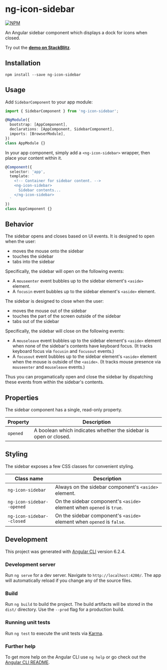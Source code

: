 # ng-icon-sidebar
[![NPM](https://nodei.co/npm/ng-icon-sidebar.png?compact=true)](https://nodei.co/npm/ng-icon-sidebar)

An Angular sidebar component which displays a dock for icons when closed.

Try out the **[demo on StackBlitz](https://stackblitz.com/github/brentmiller/ng-icon-sidebar)**.

## Installation

```shell
npm install --save ng-icon-sidebar
```

## Usage

Add `SidebarComponent` to your app module:

```typescript
import { SidebarComponent } from 'ng-icon-sidebar';

@NgModule({
  bootstrap: [AppComponent],
  declarations: [AppComponent, SidebarComponent],
  imports: [BrowserModule],
})
class AppModule {}
```

In your app component, simply add a `<ng-icon-sidebar>` wrapper, then place your content within it.

```typescript
@Component({
  selector: 'app',
  template: `
    <!-- Container for sidebar content. -->
    <ng-icon-sidebar>
      Sidebar contents...
    </ng-icon-sidebar>
  `
})
class AppComponent {}
```

## Behavior

The sidebar opens and closes based on UI events. It is designed to open when the user:

* moves the mouse onto the sidebar
* touches the sidebar
* tabs into the sidebar

Specifically, the sidebar will open on the following events:

* A `mouseenter` event bubbles up to the sidebar element's `<aside>` element.
* A `focusin` event bubbles up to the sidebar element's `<aside>` element.

The sidebar is designed to close when the user:

* moves the mouse out of the sidebar
* touches the part of the screen outside of the sidebar
* tabs out of the sidebar

Specifically, the sidebar will close on the following events:

* A `mouseleave` event bubbles up to the sidebar element's `<aside>` element when none of the sidebar's contents have keyboard focus. (It tracks keyboard focus via `focusin` and `focusout` events.)
* A `focusout` event bubbles up to the sidebar element's `<aside>` element when the mouse is outside of the `<aside>`. (It tracks mouse presence via `mouseenter` and `mouseleave` events.)

Thus you can progamatically open and close the sidebar by dispatching these events from within the sidebar's contents.

## Properties

The sidebar component has a single, read-only property.

| Property | Description |
| -------- | ----------- |
| `opened` | A boolean which indicates whether the sidebar is open or closed. |

## Styling

The sidebar exposes a few CSS classes for convenient styling.

| Class name | Description |
| ---------- | ----------- |
| `ng-icon-sidebar` | Always on the sidebar component's `<aside>` element. |
| `ng-icon-sidebar--opened` | On the sidebar component's `<aside>` element when `opened` is `true`. |
| `ng-icon-sidebar--closed` | On the sidebar component's `<aside>` element when `opened` is `false`. |

## Development

This project was generated with [Angular CLI](https://github.com/angular/angular-cli) version 6.2.4.

### Development server

Run `ng serve` for a dev server. Navigate to `http://localhost:4200/`. The app will automatically reload if you change any of the source files.

### Build

Run `ng build` to build the project. The build artifacts will be stored in the `dist/` directory. Use the `--prod` flag for a production build.

### Running unit tests

Run `ng test` to execute the unit tests via [Karma](https://karma-runner.github.io).

### Further help

To get more help on the Angular CLI use `ng help` or go check out the [Angular CLI README](https://github.com/angular/angular-cli/blob/master/README.md).